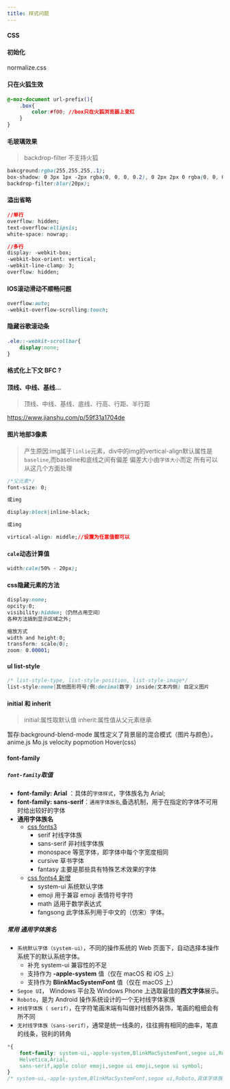```yaml
---
title: 样式问题
---
```

#### CSS
#### 初始化

normalize.css

#### 只在火狐生效
```css
@-moz-document url-prefix(){
    .box{
        color:#f00; //box只在火狐浏览器上变红
    }
}
```

#### 毛玻璃效果
> backdrop-filter 不支持火狐

```css
bakcground:rgba(255,255,255,.1);
box-shadow: 0 3px 1px -2px rgba(0, 0, 0, 0.2), 0 2px 2px 0 rgba(0, 0, 0, 0.14), 0 1px 5px 0 rgba(0, 0, 0, 0.12);
backdrop-filter:blur(20px);
```
#### 溢出省略
```css
//单行
overflow: hidden;
text-overflow:ellipsis;
white-space: nowrap;

//多行
display: -webkit-box;
-webkit-box-orient: vertical;
-webkit-line-clamp: 3;
overflow: hidden;
```
#### IOS滚动滑动不顺畅问题
```css
overflow:auto;
-webkit-overflow-scrolling:touch;
```
#### 隐藏谷歌滚动条
```css
.ele::-webkit-scrollbar{
    display:none;
}
```
####  格式化上下文 BFC ?
#### 顶线、中线、基线...
> 顶线、中线、基线、底线、行高、行距、半行距 

https://www.jianshu.com/p/59f31a1704de
#### 图片地部3像素 
> 产生原因:img属于`linlie`元素，div中的img的vertical-align默认属性是`baseline`,而baseline和底线之间有偏差
> 偏差大小由`字体大小`而定
> 所有可以从这几个方面处理
```css
/*父元素*/
font-size: 0;

或img

display:block|inline-black;

或img

virtical-align: middle;//设置为任意值都可以
```
#### `cale`动态计算值
```css
width:cale(50% - 20px);
```
#### css隐藏元素的方法 
```css
display:none;
opcity:0;
visibility:hidden;（仍然占用空间）
各种方法搞到显示区域之外;

缩放方式
width and height:0;
transform: scale(0);
zoom: 0.00001;
```

#### ul list-style
```css
/* list-style-type, list-style-position, list-style-image*/
list-style:none|其他图形符号(例:decimal数字) inside(文本内侧) 自定义图片
```
#### initial 和 inherit
> initial:属性取默认值
> inherit:属性值从父元素继承

暂存:background-blend-mode 属性定义了背景层的混合模式（图片与颜色）。
    anime.js Mo.js velocity popmotion Hover(css)
    
#### font-family

##### `font-family`取值
- **font-family: Arial** ：具体的`字体样式`，字体族名为 Arial;
- **font-family: sans-serif**：`通用字体族名`,备选机制，用于在指定的字体不可用时给出较好的字体
- **通用字体族名**
    - [css fonts3](https://www.w3.org/TR/2018/REC-css-fonts-3-20180920/#generic-font-families)
        - serif 衬线字体族
        - sans-serif 非衬线字体族
        - monospace 等宽字体，即字体中每个字宽度相同
        - cursive 草书字体
        - fantasy 主要是那些具有特殊艺术效果的字体 	
    - [css fonts4 新增](https://www.w3.org/TR/css-fonts-4/#generic-font-families)
        - system-ui 系统默认字体
        - emoji 用于兼容 emoji 表情符号字符
        - math 适用于数学表达式
        - fangsong 此字体系列用于中文的（仿宋）字体。

##### 常用 通用字体族名

- `系统默认字体（system-ui）`，不同的操作系统的 Web 页面下，自动选择本操作系统下的默认系统字体。
	- 补充 system-ui 兼容性的不足 
	- 支持作为 **-apple-system** 值（仅在 macOS 和 iOS 上）
	- 支持作为 **BlinkMacSystemFont** 值（仅在 macOS 上） 	
- `Segoe UI`， Windows 平台及 Windows Phone 上选取最佳的**西文字体**展示。
- `Roboto`，是为 Android 操作系统设计的一个无衬线字体家族
- `衬线字体族（ serif）`，在字符笔画末端有叫做衬线额外装饰，笔画的粗细会有所不同
- `无衬线字体族（sans-serif）`，通常是统一线条的，往往拥有相同的曲率，笔直的线条，锐利的转角

```css
*{
	font-family: system-ui,-apple-system,BlinkMacSystemFont,segoe ui,Roboto,
    Helvetica,Arial,
    sans-serif,apple color emoji,segoe ui emoji,segoe ui symbol;
}
/* system-ui,-apple-system,BlinkMacSystemFont,segoe ui,Roboto,具体字体族,sans-serif,可有可无随意;*/
```
